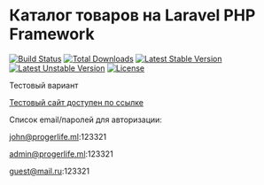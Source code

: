 # Каталог товаров на Laravel PHP Framework

[![Build Status](https://travis-ci.org/laravel/framework.svg)](https://travis-ci.org/laravel/framework)
[![Total Downloads](https://poser.pugx.org/laravel/framework/d/total.svg)](https://packagist.org/packages/laravel/framework)
[![Latest Stable Version](https://poser.pugx.org/laravel/framework/v/stable.svg)](https://packagist.org/packages/laravel/framework)
[![Latest Unstable Version](https://poser.pugx.org/laravel/framework/v/unstable.svg)](https://packagist.org/packages/laravel/framework)
[![License](https://poser.pugx.org/laravel/framework/license.svg)](https://packagist.org/packages/laravel/framework)

Тестовый вариант

[Тестовый сайт доступен по ссылке](http://progerlife.ml/)

Список email/паролей для авторизации:

john@progerlife.ml:123321

admin@progerlife.ml:123321

guest@mail.ru:123321
